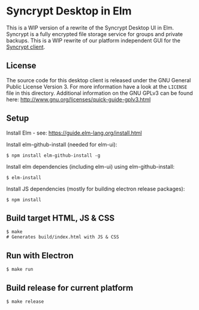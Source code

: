 # Syncrypt Desktop in Elm

This is a WIP version of a rewrite of the Syncrypt Desktop UI in Elm.
Syncrypt is a fully encrypted file storage service for groups and private
backups. This is a WIP rewrite of our platform independent GUI for the [Syncrypt
client](https://github.com/syncrypt/client).

## License

The source code for this desktop client is released under the GNU General Public
License Version 3. For more information have a look at the `LICENSE` file in this
directory. Additional information on the GNU GPLv3 can be found here:
http://www.gnu.org/licenses/quick-guide-gplv3.html

## Setup

Install Elm - see: https://guide.elm-lang.org/install.html

Install elm-github-install (needed for elm-ui):

    $ npm install elm-github-install -g

Install elm dependencies (including elm-ui) using elm-github-install:

    $ elm-install

Install JS dependencies (mostly for building electron release packages):

    $ npm install

## Build target HTML, JS & CSS
    $ make
    # Generates build/index.html with JS & CSS

## Run with Electron
    $ make run

## Build release for current platform

    $ make release
